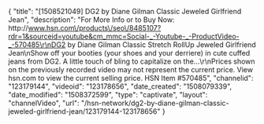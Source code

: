 {
    "title": "[1508521049] DG2 by Diane Gilman Classic Jeweled Girlfriend Jean",
    "description": "For More Info or to Buy Now: http:\/\/www.hsn.com\/products\/seo\/8485107?rdr=1&sourceid=youtube&cm_mmc=Social-_-Youtube-_-ProductVideo-_-570485\r\nDG2 by Diane Gilman Classic Stretch RollUp Jeweled Girlfriend Jean\nShow off your booties (your shoes and your derriere) in cute cuffed jeans from DG2. A little touch of bling to capitalize on the...\r\nPrices shown on the previously recorded video may not represent the current price.  View hsn.com to view the current selling price. HSN Item #570485",
    "channelid": "123179144",
    "videoid": "123178656",
    "date_created": "1508079339",
    "date_modified": "1508372599",
    "type": "captivate",
    "layout": "channelVideo",
    "url": "\/hsn-network\/dg2-by-diane-gilman-classic-jeweled-girlfriend-jean\/123179144-123178656"
}